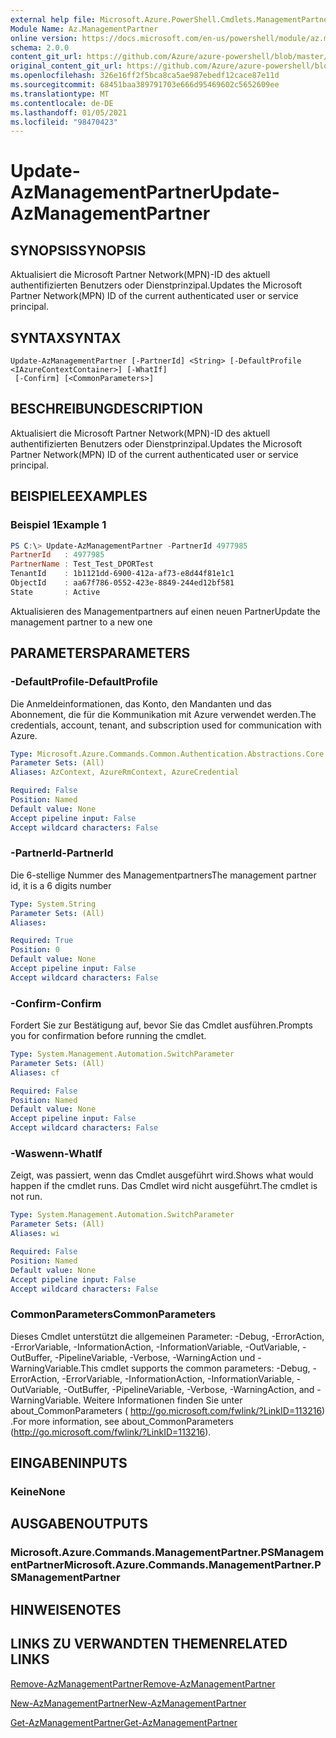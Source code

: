 ```yaml
---
external help file: Microsoft.Azure.PowerShell.Cmdlets.ManagementPartner.dll-Help.xml
Module Name: Az.ManagementPartner
online version: https://docs.microsoft.com/en-us/powershell/module/az.managementpartner/update-azmanagementpartner
schema: 2.0.0
content_git_url: https://github.com/Azure/azure-powershell/blob/master/src/ManagementPartner/ManagementPartner/help/Update-AzManagementPartner.md
original_content_git_url: https://github.com/Azure/azure-powershell/blob/master/src/ManagementPartner/ManagementPartner/help/Update-AzManagementPartner.md
ms.openlocfilehash: 326e16ff2f5bca8ca5ae987ebedf12cace87e11d
ms.sourcegitcommit: 68451baa389791703e666d95469602c5652609ee
ms.translationtype: MT
ms.contentlocale: de-DE
ms.lasthandoff: 01/05/2021
ms.locfileid: "98470423"
---
```

# <span data-ttu-id="1b1d1-101">Update-AzManagementPartner</span><span class="sxs-lookup"><span data-stu-id="1b1d1-101">Update-AzManagementPartner</span></span>

## <span data-ttu-id="1b1d1-102">SYNOPSIS</span><span class="sxs-lookup"><span data-stu-id="1b1d1-102">SYNOPSIS</span></span>
<span data-ttu-id="1b1d1-103">Aktualisiert die Microsoft Partner Network(MPN)-ID des aktuell authentifizierten Benutzers oder Dienstprinzipal.</span><span class="sxs-lookup"><span data-stu-id="1b1d1-103">Updates the Microsoft Partner Network(MPN) ID of the current authenticated user or service principal.</span></span>

## <span data-ttu-id="1b1d1-104">SYNTAX</span><span class="sxs-lookup"><span data-stu-id="1b1d1-104">SYNTAX</span></span>

```
Update-AzManagementPartner [-PartnerId] <String> [-DefaultProfile <IAzureContextContainer>] [-WhatIf]
 [-Confirm] [<CommonParameters>]
```

## <span data-ttu-id="1b1d1-105">BESCHREIBUNG</span><span class="sxs-lookup"><span data-stu-id="1b1d1-105">DESCRIPTION</span></span>
<span data-ttu-id="1b1d1-106">Aktualisiert die Microsoft Partner Network(MPN)-ID des aktuell authentifizierten Benutzers oder Dienstprinzipal.</span><span class="sxs-lookup"><span data-stu-id="1b1d1-106">Updates the Microsoft Partner Network(MPN) ID of the current authenticated user or service principal.</span></span>

## <span data-ttu-id="1b1d1-107">BEISPIELE</span><span class="sxs-lookup"><span data-stu-id="1b1d1-107">EXAMPLES</span></span>

### <span data-ttu-id="1b1d1-108">Beispiel 1</span><span class="sxs-lookup"><span data-stu-id="1b1d1-108">Example 1</span></span>
```powershell
PS C:\> Update-AzManagementPartner -PartnerId 4977985
PartnerId   : 4977985
PartnerName : Test_Test_DPORTest
TenantId    : 1b1121dd-6900-412a-af73-e8d44f81e1c1
ObjectId    : aa67f786-0552-423e-8849-244ed12bf581
State       : Active
```

<span data-ttu-id="1b1d1-109">Aktualisieren des Managementpartners auf einen neuen Partner</span><span class="sxs-lookup"><span data-stu-id="1b1d1-109">Update the management partner to a new one</span></span>

## <span data-ttu-id="1b1d1-110">PARAMETERS</span><span class="sxs-lookup"><span data-stu-id="1b1d1-110">PARAMETERS</span></span>

### <span data-ttu-id="1b1d1-111">-DefaultProfile</span><span class="sxs-lookup"><span data-stu-id="1b1d1-111">-DefaultProfile</span></span>
<span data-ttu-id="1b1d1-112">Die Anmeldeinformationen, das Konto, den Mandanten und das Abonnement, die für die Kommunikation mit Azure verwendet werden.</span><span class="sxs-lookup"><span data-stu-id="1b1d1-112">The credentials, account, tenant, and subscription used for communication with Azure.</span></span>

```yaml
Type: Microsoft.Azure.Commands.Common.Authentication.Abstractions.Core.IAzureContextContainer
Parameter Sets: (All)
Aliases: AzContext, AzureRmContext, AzureCredential

Required: False
Position: Named
Default value: None
Accept pipeline input: False
Accept wildcard characters: False
```

### <span data-ttu-id="1b1d1-113">-PartnerId</span><span class="sxs-lookup"><span data-stu-id="1b1d1-113">-PartnerId</span></span>
<span data-ttu-id="1b1d1-114">Die 6-stellige Nummer des Managementpartners</span><span class="sxs-lookup"><span data-stu-id="1b1d1-114">The management partner id, it is a 6 digits number</span></span>

```yaml
Type: System.String
Parameter Sets: (All)
Aliases:

Required: True
Position: 0
Default value: None
Accept pipeline input: False
Accept wildcard characters: False
```

### <span data-ttu-id="1b1d1-115">-Confirm</span><span class="sxs-lookup"><span data-stu-id="1b1d1-115">-Confirm</span></span>
<span data-ttu-id="1b1d1-116">Fordert Sie zur Bestätigung auf, bevor Sie das Cmdlet ausführen.</span><span class="sxs-lookup"><span data-stu-id="1b1d1-116">Prompts you for confirmation before running the cmdlet.</span></span>

```yaml
Type: System.Management.Automation.SwitchParameter
Parameter Sets: (All)
Aliases: cf

Required: False
Position: Named
Default value: None
Accept pipeline input: False
Accept wildcard characters: False
```

### <span data-ttu-id="1b1d1-117">-Waswenn</span><span class="sxs-lookup"><span data-stu-id="1b1d1-117">-WhatIf</span></span>
<span data-ttu-id="1b1d1-118">Zeigt, was passiert, wenn das Cmdlet ausgeführt wird.</span><span class="sxs-lookup"><span data-stu-id="1b1d1-118">Shows what would happen if the cmdlet runs.</span></span>
<span data-ttu-id="1b1d1-119">Das Cmdlet wird nicht ausgeführt.</span><span class="sxs-lookup"><span data-stu-id="1b1d1-119">The cmdlet is not run.</span></span>

```yaml
Type: System.Management.Automation.SwitchParameter
Parameter Sets: (All)
Aliases: wi

Required: False
Position: Named
Default value: None
Accept pipeline input: False
Accept wildcard characters: False
```

### <span data-ttu-id="1b1d1-120">CommonParameters</span><span class="sxs-lookup"><span data-stu-id="1b1d1-120">CommonParameters</span></span>
<span data-ttu-id="1b1d1-121">Dieses Cmdlet unterstützt die allgemeinen Parameter: -Debug, -ErrorAction, -ErrorVariable, -InformationAction, -InformationVariable, -OutVariable, -OutBuffer, -PipelineVariable, -Verbose, -WarningAction und -WarningVariable.</span><span class="sxs-lookup"><span data-stu-id="1b1d1-121">This cmdlet supports the common parameters: -Debug, -ErrorAction, -ErrorVariable, -InformationAction, -InformationVariable, -OutVariable, -OutBuffer, -PipelineVariable, -Verbose, -WarningAction, and -WarningVariable.</span></span> <span data-ttu-id="1b1d1-122">Weitere Informationen finden Sie unter about_CommonParameters ( http://go.microsoft.com/fwlink/?LinkID=113216) .</span><span class="sxs-lookup"><span data-stu-id="1b1d1-122">For more information, see about_CommonParameters (http://go.microsoft.com/fwlink/?LinkID=113216).</span></span>

## <span data-ttu-id="1b1d1-123">EINGABEN</span><span class="sxs-lookup"><span data-stu-id="1b1d1-123">INPUTS</span></span>

### <span data-ttu-id="1b1d1-124">Keine</span><span class="sxs-lookup"><span data-stu-id="1b1d1-124">None</span></span>

## <span data-ttu-id="1b1d1-125">AUSGABEN</span><span class="sxs-lookup"><span data-stu-id="1b1d1-125">OUTPUTS</span></span>

### <span data-ttu-id="1b1d1-126">Microsoft.Azure.Commands.ManagementPartner.PSManagementPartner</span><span class="sxs-lookup"><span data-stu-id="1b1d1-126">Microsoft.Azure.Commands.ManagementPartner.PSManagementPartner</span></span>

## <span data-ttu-id="1b1d1-127">HINWEISE</span><span class="sxs-lookup"><span data-stu-id="1b1d1-127">NOTES</span></span>

## <span data-ttu-id="1b1d1-128">LINKS ZU VERWANDTEN THEMEN</span><span class="sxs-lookup"><span data-stu-id="1b1d1-128">RELATED LINKS</span></span>

[<span data-ttu-id="1b1d1-129">Remove-AzManagementPartner</span><span class="sxs-lookup"><span data-stu-id="1b1d1-129">Remove-AzManagementPartner</span></span>](./Remove-AzManagementPartner.md)

[<span data-ttu-id="1b1d1-130">New-AzManagementPartner</span><span class="sxs-lookup"><span data-stu-id="1b1d1-130">New-AzManagementPartner</span></span>](./New-AzManagementPartner.md)

[<span data-ttu-id="1b1d1-131">Get-AzManagementPartner</span><span class="sxs-lookup"><span data-stu-id="1b1d1-131">Get-AzManagementPartner</span></span>](./Get-AzManagementPartner.md)